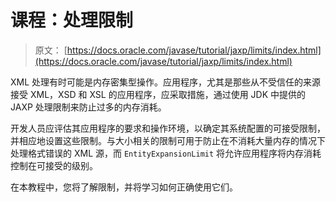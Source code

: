 # 课程：处理限制

> 原文： [https://docs.oracle.com/javase/tutorial/jaxp/limits/index.html](https://docs.oracle.com/javase/tutorial/jaxp/limits/index.html)

XML 处理有时可能是内存密集型操作。应用程序，尤其是那些从不受信任的来源接受 XML，XSD 和 XSL 的应用程序，应采取措施，通过使用 JDK 中提供的 JAXP 处理限制来防止过多的内存消耗。

开发人员应评估其应用程序的要求和操作环境，以确定其系统配置的可接受限制，并相应地设置这些限制。与大小相关的限制可用于防止在不消耗大量内存的情况下处理格式错误的 XML 源，而 `EntityExpansionLimit` 将允许应用程序将内存消耗控制在可接受的级别。

在本教程中，您将了解限制，并将学习如何正确使用它们。
